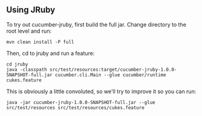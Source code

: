 ## Using JRuby

To try out cucumber-jruby, first build the full jar. Change directory to the root level and run:

    mvn clean install -P full

Then, cd to jruby and run a feature:

    cd jruby
    java -classpath src/test/resources:target/cucumber-jruby-1.0.0-SNAPSHOT-full.jar cucumber.cli.Main --glue cucumber/runtime cukes.feature

This is obviously a little convoluted, so we'll try to improve it so you can run:

    java -jar cucumber-jruby-1.0.0-SNAPSHOT-full.jar --glue src/test/resources src/test/resources/cukes.feature
